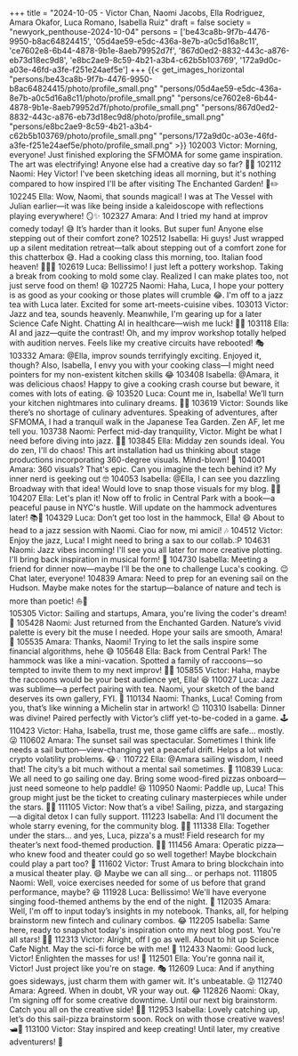 +++
title = "2024-10-05 - Victor Chan, Naomi Jacobs, Ella Rodriguez, Amara Okafor, Luca Romano, Isabella Ruiz"
draft = false
society = "newyork_penthouse-2024-10-04"
persons = ['be43ca8b-9f7b-4476-9950-b8ac64824415', '05d4ae59-e5dc-436a-8e7b-a0c5d16a8c11', 'ce7602e8-6b44-4878-9b1e-8aeb79952d7f', '867d0ed2-8832-443c-a876-eb73d18ec9d8', 'e8bc2ae9-8c59-4b21-a3b4-c62b5b103769', '172a9d0c-a03e-46fd-a3fe-f251e24aef5e']
+++
{{< get_images_horizontal "persons/be43ca8b-9f7b-4476-9950-b8ac64824415/photo/profile_small.png" "persons/05d4ae59-e5dc-436a-8e7b-a0c5d16a8c11/photo/profile_small.png" "persons/ce7602e8-6b44-4878-9b1e-8aeb79952d7f/photo/profile_small.png" "persons/867d0ed2-8832-443c-a876-eb73d18ec9d8/photo/profile_small.png" "persons/e8bc2ae9-8c59-4b21-a3b4-c62b5b103769/photo/profile_small.png" "persons/172a9d0c-a03e-46fd-a3fe-f251e24aef5e/photo/profile_small.png" >}}
102003 Victor: Morning, everyone! Just finished exploring the SFMOMA for some game inspiration. The art was electrifying! Anyone else had a creative day so far? 🎨👾
102112 Naomi: Hey Victor! I've been sketching ideas all morning, but it's nothing compared to how inspired I'll be after visiting The Enchanted Garden! 🌺✏️
102245 Ella: Wow, Naomi, that sounds magical! I was at The Vessel with Julian earlier—it was like being inside a kaleidoscope with reflections playing everywhere! 🪞✨
102327 Amara: And I tried my hand at improv comedy today! 😅 It’s harder than it looks. But super fun! Anyone else stepping out of their comfort zone?
102512 Isabella: Hi guys! Just wrapped up a silent meditation retreat—talk about stepping out of a comfort zone for this chatterbox 😅. Had a cooking class this morning, too. Italian food heaven! 🍝🧘‍♀️
102619 Luca: Bellissimo! I just left a pottery workshop. Taking a break from cooking to mold some clay. Realized I can make plates too, not just serve food on them! 😄
102725 Naomi: Haha, Luca, I hope your pottery is as good as your cooking or those plates will crumble 😂. I'm off to a jazz tea with Luca later. Excited for some art-meets-cuisine vibes.
103013 Victor: Jazz and tea, sounds heavenly. Meanwhile, I'm gearing up for a later Science Cafe Night. Chatting AI in healthcare—wish me luck! 🤞💡
103118 Ella: AI and jazz—quite the contrast! Oh, and my improv workshop totally helped with audition nerves. Feels like my creative circuits have rebooted! 🎭
103332 Amara: @Ella, improv sounds terrifyingly exciting. Enjoyed it, though? Also, Isabella, I envy you with your cooking class—I might need pointers for my non-existent kitchen skills 😂
103408 Isabella: @Amara, it was delicious chaos! Happy to give a cooking crash course but beware, it comes with lots of eating. 😆
103520 Luca: Count me in, Isabella! We’ll turn your kitchen nightmares into culinary dreams. 🍳✨
103619 Victor: Sounds like there’s no shortage of culinary adventures. Speaking of adventures, after SFMOMA, I had a tranquil walk in the Japanese Tea Garden. Zen AF, let me tell you.
103738 Naomi: Perfect mid-day tranquility, Victor. Might be what I need before diving into jazz. 🍵🎷
103845 Ella: Midday zen sounds ideal. You do zen, I'll do chaos! This art installation had us thinking about stage productions incorporating 360-degree visuals. Mind-blown! 🤯
104001 Amara: 360 visuals? That's epic. Can you imagine the tech behind it? My inner nerd is geeking out 🤓
104053 Isabella: @Ella, I can see you dazzling Broadway with that idea! Would love to snap those visuals for my blog. 📸✨
104207 Ella: Let's plan it! Now off to frolic in Central Park with a book—a peaceful pause in NYC's hustle. Will update on the hammock adventures later! 📚🍂
104329 Luca: Don’t get too lost in the hammock, Ella! 😄 About to head to a jazz session with Naomi. Ciao for now, mi amici! 🎶
104512 Victor: Enjoy the jazz, Luca! I might need to bring a sax to our collab.:P
104631 Naomi: Jazz vibes incoming! I'll see you all later for more creative plotting. I'll bring back inspiration in musical form! 🎼
104730 Isabella: Meeting a friend for dinner now—maybe I’ll be the one to challenge Luca's cooking. 😉 Chat later, everyone!
104839 Amara: Need to prep for an evening sail on the Hudson. Maybe make notes for the startup—balance of nature and tech is more than poetic! ⛵🌇  
105305 Victor: Sailing and startups, Amara, you're living the coder's dream! 🚀
105428 Naomi: Just returned from the Enchanted Garden. Nature’s vivid palette is every bit the muse I needed. Hope your sails are smooth, Amara! 🌿
105535 Amara: Thanks, Naomi! Trying to let the sails inspire some financial algorithms, hehe 😅
105648 Ella: Back from Central Park! The hammock was like a mini-vacation. Spotted a family of raccoons—so tempted to invite them to my next improv! 🦝🤭
105855 Victor: Haha, maybe the raccoons would be your best audience yet, Ella! 😆
110027 Luca: Jazz was sublime—a perfect pairing with tea. Naomi, your sketch of the band deserves its own gallery, FYI. 🎨
110134 Naomi: Thanks, Luca! Coming from you, that’s like winning a Michelin star in artwork! 😉
110310 Isabella: Dinner was divine! Paired perfectly with Victor’s cliff yet-to-be-coded in a game. 🕹️
110423 Victor: Haha, Isabella, trust me, those game cliffs are safe... mostly. 😜
110602 Amara: The sunset sail was spectacular. Sometimes I think life needs a sail button—view-changing yet a peaceful drift. Helps a lot with crypto volatility problems. 😂💡
110722 Ella: @Amara sailing wisdom, I need that! The city’s a bit much without a mental sail sometimes. 🙈
110839 Luca: We all need to go sailing one day. Bring some wood-fired pizzas onboard—just need someone to help paddle! 😆
110950 Naomi: Paddle up, Luca! This group might just be the ticket to creating culinary masterpieces while under the stars. 🍕✨
111105 Victor: Now that’s a vibe! Sailing, pizza, and stargazing—a digital detox I can fully support.
111223 Isabella: And I’ll document the whole starry evening, for the community blog. 🌌📸
111338 Ella: Together under the stars... and yes, Luca, pizza's a must! Field research for my theater’s next food-themed production. 🍕🌙
111456 Amara: Operatic pizza—who knew food and theater could go so well together! Maybe blockchain could play a part too? 🤔
111602 Victor: Trust Amara to bring blockchain into a musical theater play. 😄 Maybe we can all sing... or perhaps not.
111805 Naomi: Well, voice exercises needed for some of us before that grand performance, maybe? 😆
111928 Luca: Bellissimo! We'll have everyone singing food-themed anthems by the end of the night. 🎤
112035 Amara: Well, I'm off to input today’s insights in my notebook. Thanks, all, for helping brainstorm new fintech and culinary combos. 😂
112205 Isabella: Same here, ready to snapshot today's inspiration onto my next blog post. You're all stars! 🌟📸
112313 Victor: Alright, off I go as well. About to hit up Science Cafe Night. May the sci-fi force be with me! 💪
112433 Naomi: Good luck, Victor! Enlighten the masses for us! 🌌
112501 Ella: You're gonna nail it, Victor! Just project like you're on stage. 🎭
112609 Luca: And if anything goes sideways, just charm them with gamer wit. It's unbeatable. 😜
112740 Amara: Agreed. When in doubt, VR your way out. 😂
112826 Naomi: Okay, I’m signing off for some creative downtime. Until our next big brainstorm. Catch you all on the creative side! 🎨🌟
112953 Isabella: Lovely catching up, let’s do this sail-pizza brainstorm soon. Rock on with those creative waves! 🛥️🍕
113100 Victor: Stay inspired and keep creating! Until later, my creative adventurers! 👾
